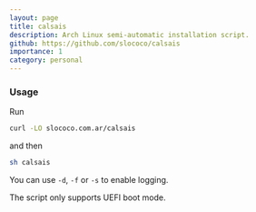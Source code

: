 ```yaml
---
layout: page
title: calsais
description: Arch Linux semi-automatic installation script.
github: https://github.com/slococo/calsais
importance: 1
category: personal
---
```


### Usage <a name="usage"></a>

Run

```bash
curl -LO slococo.com.ar/calsais
```

and then

```bash
sh calsais
```

You can use `-d`, `-f` or `-s` to enable logging.

The script only supports UEFI boot mode.
